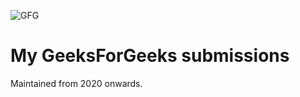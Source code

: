 ![GFG](https://media.geeksforgeeks.org/wp-content/uploads/20210224040124/JSBinCollaborativeJavaScriptDebugging6-300x160.png)

# My GeeksForGeeks submissions

Maintained from 2020 onwards.
